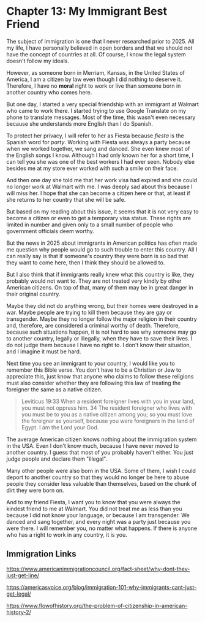 # Chapter 13: My Immigrant Best Friend

The subject of immigration is one that I never researched prior to 2025. All my life, I have personally believed in open borders and that we should not have the concept of countries at all. Of course, I know the legal system doesn't follow my ideals.

However, as someone born in Merriam, Kansas, in the United States of America, I am a citizen by law even though I did nothing to deserve it. Therefore, I have no **moral** right to work or live than someone born in another country who comes here.

But one day, I started a very special friendship with an immigrant at Walmart who came to work there. I started trying to use Google Translate on my phone to translate messages. Most of the time, this wasn't even necessary because she understands more English than I do Spanish.

To protect her privacy, I will refer to her as Fiesta because *fiesta* is the Spanish word for *party*. Working with Fiesta was always a party because when we worked together, we sang and danced. She even knew most of the English songs I know. Although I had only known her for a short time, I can tell you she was one of the best workers I had ever seen. Nobody else besides me at my store ever worked with such a smile on their face.

And then one day she told me that her work visa had expired and she could no longer work at Walmart with me. I was deeply sad about this because I will miss her. I hope that she can become a citizen here or that, at least if she returns to her country that she will be safe.

But based on my reading about this issue, it seems that it is not very easy to become a citizen or even to get a temporary visa status. These rights are limited in number and given only to a small number of people who government officials deem worthy.

But the news in 2025 about immigrants in American politics has often made me question why people would go to such trouble to enter this country. All I can really say is that if someone's country they were born is so bad that they want to come here, then I think they should be allowed to.

But I also think that if immigrants really knew what this country is like, they probably would not want to. They are not treated very kindly by other American citizens. On top of that, many of them may be in great danger in their original country.

Maybe they did not do anything wrong, but their homes were destroyed in a war. Maybe people are trying to kill them because they are gay or transgender. Maybe they no longer follow the major religion in their country and, therefore, are considered a criminal worthy of death. Therefore, because such situations happen, it is not hard to see why someone may go to another country, legally or illegally, when they have to save their lives. I do not judge them because I have no right to. I don't know their situation, and I imagine it must be hard.

Next time you see an immigrant to your country, I would like you to remember this Bible verse. You don't have to be a Christian or Jew to appreciate this, just know that anyone who claims to follow these religions must also consider whether they are following this law of treating the foreigner the same as a native citizen.

>Leviticus 19:33 When a resident foreigner lives with you in your land, you must not oppress him. 34 The resident foreigner who lives with you must be to you as a native citizen among you; so you must love the foreigner as yourself, because you were foreigners in the land of Egypt. I am the Lord your God.

The average American citizen knows nothing about the immigration system in the USA. Even I don't know much, because I have never moved to another country. I guess that most of you probably haven't either. You just judge people and declare them "illegal".

Many other people were also born in the USA. Some of them, I wish I could deport to another country so that they would no longer be here to abuse people they consider less valuable than themselves, based on the chunk of dirt they were born on.

And to my friend Fiesta, I want you to know that you were always the kindest friend to me at Walmart. You did not treat me as less than you because I did not know your language, or because I am transgender. We danced and sang together, and every night was a party just because you were there. I will remember you, no matter what happens. If there is anyone who has a right to work in any country, it is you.

## Immigration Links

<https://www.americanimmigrationcouncil.org/fact-sheet/why-dont-they-just-get-line/>

<https://americasvoice.org/blog/immigration-101-why-immigrants-cant-just-get-legal/>

<https://www.flowofhistory.org/the-problem-of-citizenship-in-american-history-2/>
